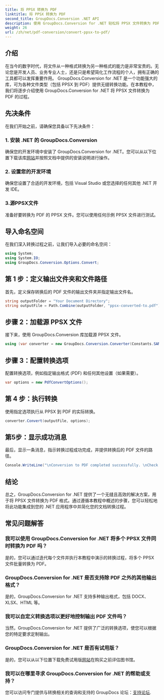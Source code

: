 ```yaml
---
title: 将 PPSX 转换为 PDF
linktitle: 将 PPSX 转换为 PDF
second_title: GroupDocs.Conversion .NET API
description: 使用 GroupDocs.Conversion for .NET 轻松将 PPSX 文件转换为 PDF 格式。使用这个强大的 .NET 库简化您的文档工作流程。
weight: 26
url: /zh/net/pdf-conversion/convert-ppsx-to-pdf/
---
```

## 介绍
在当今的数字时代，将文件从一种格式转换为另一种格式的能力是非常宝贵的。无论您是开发人员、业务专业人士，还是只是希望简化工作流程的个人，拥有正确的工具都可以发挥重要作用。 GroupDocs.Conversion for .NET 是一个功能强大的库，可为各种文件类型（包括 PPSX 到 PDF）提供无缝转换功能。在本教程中，我们将逐步介绍使用 GroupDocs.Conversion for .NET 将 PPSX 文件转换为 PDF 的过程。
## 先决条件
在我们开始之前，请确保您具备以下先决条件：
### 1. 安装 .NET 的 GroupDocs.Conversion
确保您的开发环境中安装了 GroupDocs.Conversion for .NET。您可以从以下位置下载该库[网站](https://releases.groupdocs.com/conversion/net/)并按照文档中提供的安装说明进行操作。
### 2. 设置您的开发环境
确保您设置了合适的开发环境，包括 Visual Studio 或您选择的任何其他 .NET 开发 IDE。
### 3.源PPSX文件
准备好要转换为 PDF 的 PPSX 文件。您可以使用任何示例 PPSX 文件进行测试。

## 导入命名空间
在我们深入转换过程之前，让我们导入必要的命名空间：

```csharp
using System;
using System.IO;
using GroupDocs.Conversion.Options.Convert;
```

## 第 1 步：定义输出文件夹和文件路径
首先，定义保存转换后的 PDF 文件的输出文件夹并指定输出文件名。
```csharp
string outputFolder = "Your Document Directory";
string outputFile = Path.Combine(outputFolder, "ppsx-converted-to.pdf");
```
## 步骤 2：加载源 PPSX 文件
接下来，使用 GroupDocs.Conversion 库加载源 PPSX 文件。
```csharp
using (var converter = new GroupDocs.Conversion.Converter(Constants.SAMPLE_PPSX))
```
## 步骤 3：配置转换选项
配置转换选项，例如指定输出格式 (PDF) 和任何其他设置（如果需要）。
```csharp
var options = new PdfConvertOptions();
```
## 第 4 步：执行转换
使用指定选项执行从 PPSX 到 PDF 的实际转换。
```csharp
converter.Convert(outputFile, options);
```
## 第5步：显示成功消息
最后，显示一条消息，指示转换过程成功完成，并提供转换后的 PDF 文件的路径。
```csharp
Console.WriteLine("\nConversion to PDF completed successfully. \nCheck output in {0}", outputFolder);
```

## 结论
总之，GroupDocs.Conversion for .NET 提供了一个无缝且高效的解决方案，用于将 PPSX 文件转换为 PDF 格式。通过遵循本教程中概述的步骤，您可以轻松地将此功能集成到您的 .NET 应用程序中并简化您的文档转换过程。
## 常见问题解答
### 我可以使用 GroupDocs.Conversion for .NET 将多个 PPSX 文件同时转换为 PDF 吗？
是的，您可以通过迭代每个文件并执行本教程中演示的转换过程，将多个 PPSX 文件批量转换为 PDF。
### GroupDocs.Conversion for .NET 是否支持除 PDF 之外的其他输出格式？
是的，GroupDocs.Conversion for .NET 支持多种输出格式，包括 DOCX、XLSX、HTML 等。
### 我可以自定义转换选项以更好地控制输出 PDF 文件吗？
当然，GroupDocs.Conversion for .NET 提供了广泛的转换选项，使您可以根据您的特定要求定制输出。
### GroupDocs.Conversion for .NET 是否有试用版？
是的，您可以从以下位置下载免费试用版[网站](https://releases.groupdocs.com/)在购买之前评估图书馆。
### 我可以在哪里寻求 GroupDocs.Conversion for .NET 的帮助或支持？
您可以访问专门提供与转换相关的查询和支持的 GroupDocs 论坛：[支持论坛](https://forum.groupdocs.com/c/conversion/11).